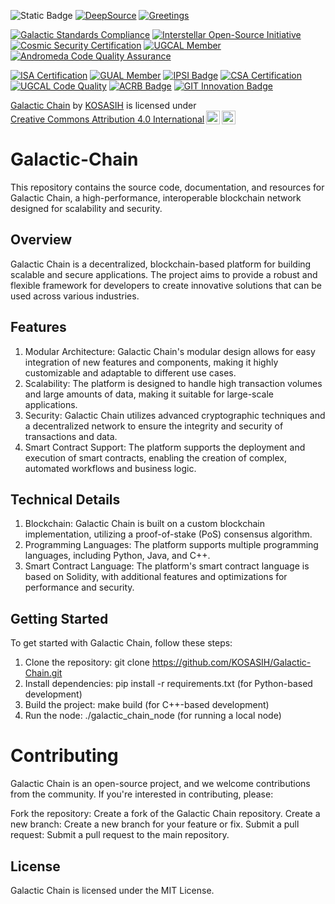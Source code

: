 ![Static Badge](https://img.shields.io/badge/Galactic-Chain-gold)
[![DeepSource](https://app.deepsource.com/gh/KOSASIH/Galactic-Chain.svg/?label=active+issues&show_trend=true&token=Va43Tbxi_dN9KfZpLVGUR_K4)](https://app.deepsource.com/gh/KOSASIH/Galactic-Chain/)
[![Greetings](https://github.com/KOSASIH/Galactic-Chain/actions/workflows/greetings.yml/badge.svg)](https://github.com/KOSASIH/Galactic-Chain/actions/workflows/greetings.yml)

[![Galactic Standards Compliance](https://img.shields.io/badge/Galactic%20Standards-Compliant-00BFFF.svg)](https://github.com/KOSASIH/Galactic-Chain)
[![Interstellar Open-Source Initiative](https://img.shields.io/badge/Interstellar%20Open--Source-Participating-FF69B4.svg)](https://github.com/KOSASIH/Galactic-Chain)
[![Cosmic Security Certification](https://img.shields.io/badge/Cosmic%20Security-Certified-008000.svg)](https://github.com/KOSASIH/Galactic-Chain)
[![UGCAL Member](https://img.shields.io/badge/UGCAL%20Member-Verified-FFC107.svg)](https://github.com/KOSASIH/Galactic-Chain)
[![Andromeda Code Quality Assurance](https://img.shields.io/badge/Andromeda%20Code%20Quality-Assured-87CEEB.svg)](https://github.com/KOSASIH/Galactic-Chain)

[![ISA Certification](https://img.shields.io/badge/ISA%20Certification-Compliant-00BFFF.svg)](https://www.isa.int/certification/galactic-chain)
[![GUAL Member](https://img.shields.io/badge/GUAL%20Member-Verified-FFC107.svg)](https://www.gual.org/members/galactic-chain)
[![IPSI Badge](https://img.shields.io/badge/IPSI%20Badge-Participating-FF69B4.svg)](https://www.ipsi.int/projects/galactic-chain)
[![CSA Certification](https://img.shields.io/badge/CSA%20Certification-Certified-008000.svg)](https://www.cs-alliance.org/certification/galactic-chain)
[![UGCAL Code Quality](https://img.shields.io/badge/UGCAL%20Code%20Quality-Assured-87CEEB.svg)](https://www.ugcal.org/code-quality/galactic-chain)
[![ACRB Badge](https://img.shields.io/badge/ACRB%20Badge-Approved-6495ED.svg)](https://www.acrb.org/reviews/galactic-chain)
[![GIT Innovation Badge](https://img.shields.io/badge/GIT%20Innovation%20Badge-Innovative-FFA07A.svg)](https://www.git.edu/innovation/galactic-chain)

<p xmlns:cc="http://creativecommons.org/ns#" xmlns:dct="http://purl.org/dc/terms/"><a property="dct:title" rel="cc:attributionURL" href="https://github.com/KOSASIH/Galactic-Chain">Galactic Chain</a> by <a rel="cc:attributionURL dct:creator" property="cc:attributionName" href="https://www.linkedin.com/in/kosasih-81b46b5a">KOSASIH</a> is licensed under <a href="https://creativecommons.org/licenses/by/4.0/?ref=chooser-v1" target="_blank" rel="license noopener noreferrer" style="display:inline-block;">Creative Commons Attribution 4.0 International<img style="height:22px!important;margin-left:3px;vertical-align:text-bottom;" src="https://mirrors.creativecommons.org/presskit/icons/cc.svg?ref=chooser-v1" alt=""><img style="height:22px!important;margin-left:3px;vertical-align:text-bottom;" src="https://mirrors.creativecommons.org/presskit/icons/by.svg?ref=chooser-v1" alt=""></a></p>

# Galactic-Chain

This repository contains the source code, documentation, and resources for Galactic Chain, a high-performance, interoperable blockchain network designed for scalability and security.

## Overview

Galactic Chain is a decentralized, blockchain-based platform for building scalable and secure applications. The project aims to provide a robust and flexible framework for developers to create innovative solutions that can be used across various industries.

## Features

1. Modular Architecture: Galactic Chain's modular design allows for easy integration of new features and components, making it highly customizable and adaptable to different use cases.
2. Scalability: The platform is designed to handle high transaction volumes and large amounts of data, making it suitable for large-scale applications.
3. Security: Galactic Chain utilizes advanced cryptographic techniques and a decentralized network to ensure the integrity and security of transactions and data.
4. Smart Contract Support: The platform supports the deployment and execution of smart contracts, enabling the creation of complex, automated workflows and business logic.

## Technical Details

1. Blockchain: Galactic Chain is built on a custom blockchain implementation, utilizing a proof-of-stake (PoS) consensus algorithm.
2. Programming Languages: The platform supports multiple programming languages, including Python, Java, and C++.
3. Smart Contract Language: The platform's smart contract language is based on Solidity, with additional features and optimizations for performance and security.

## Getting Started

To get started with Galactic Chain, follow these steps:

1. Clone the repository: git clone https://github.com/KOSASIH/Galactic-Chain.git
2. Install dependencies: pip install -r requirements.txt (for Python-based development)
3. Build the project: make build (for C++-based development)
4. Run the node: ./galactic_chain_node (for running a local node)

# Contributing

Galactic Chain is an open-source project, and we welcome contributions from the community. If you're interested in contributing, please:

Fork the repository: Create a fork of the Galactic Chain repository.
Create a new branch: Create a new branch for your feature or fix.
Submit a pull request: Submit a pull request to the main repository.

## License

Galactic Chain is licensed under the MIT License.
